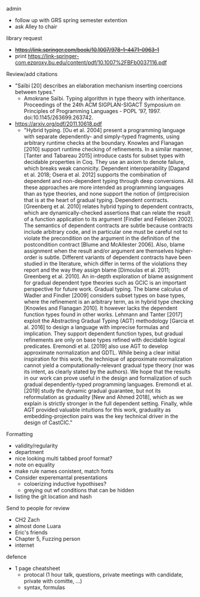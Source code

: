 admin
* follow up with GRS spring semester extention
* ask Alley to chair


library request
* ~~https://link.springer.com/book/10.1007/978-1-4471-0963-1~~
* print https://link-springer-com.ezproxy.bu.edu/content/pdf/10.1007%2FBFb0037116.pdf

Review/add citations
* "Saïbi [20] describes an elaboration mechanism inserting coercions between types."
  * Amokrane Saïbi. Typing algorithm in type theory with inheritance. Proceedings of the 24th ACM SIGPLAN-SIGACT Symposium on Principles of Programming Languages - POPL ’97, 1997. doi:10.1145/263699.263742.
* https://arxiv.org/pdf/2011.10618.pdf
  * "Hybrid typing. [Ou et al. 2004] present a programming language with separate dependently- and
simply-typed fragments, using arbitrary runtime checks at the boundary. Knowles and Flanagan
[2010] support runtime checking of refinements. In a similar manner, [Tanter and Tabareau 2015]
introduce casts for subset types with decidable properties in Coq. They use an axiom to denote
failure, which breaks weak canonicity. Dependent interoperability [Dagand et al. 2018; Osera et al.
2012] supports the combination of dependent and non-dependent typing through deep conversions.
All these approaches are more intended as programming languages than as type theories, and none
support the notion of (im)precision that is at the heart of gradual typing.
Dependent contracts. [Greenberg et al. 2010] relates hybrid typing to dependent contracts, which
are dynamically-checked assertions that can relate the result of a function application to its
argument [Findler and Felleisen 2002]. The semantics of dependent contracts are subtle because
contracts include arbitrary code, and in particular one must be careful not to violate the precondition
on the argument in the definition of the postcondition contract [Blume and McAllester 2006]. Also,
blame assignment when the result and/or argument are themselves higher-order is subtle. Different
variants of dependent contracts have been studied in the literature, which differ in terms of the
violations they report and the way they assign blame [Dimoulas et al. 2011; Greenberg et al. 2010].
An in-depth exploration of blame assignment for gradual dependent type theories such as GCIC is
an important perspective for future work.
Gradual typing. The blame calculus of Wadler and Findler [2009] considers subset types on
base types, where the refinement is an arbitrary term, as in hybrid type checking [Knowles and
Flanagan 2010]. It however lacks the dependent function types found in other works. Lehmann
and Tanter [2017] exploit the Abstracting Gradual Typing (AGT) methodology [Garcia et al. 2016]
to design a language with imprecise formulas and implication. They support dependent function
types, but gradual refinements are only on base types refined with decidable logical predicates.
Eremondi et al. [2019] also use AGT to develop approximate normalization and GDTL. While being
a clear initial inspiration for this work, the technique of approximate normalization cannot yield a
computationally-relevant gradual type theory (nor was its intent, as clearly stated by the authors).
We hope that the results in our work can prove useful in the design and formalization of such
gradual dependently-typed programming languages. Eremondi et al. [2019] study the dynamic
gradual guarantee, but not its reformulation as graduality [New and Ahmed 2018], which as we
explain is strictly stronger in the full dependent setting. Finally, while AGT provided valuable
intuitions for this work, graduality as embedding-projection pairs was the key technical driver in
the design of CastCIC."


Formatting
* validity/regularity
* department
* nice looking multi tabbed proof format?
* note on equality
* make rule names conistent, match fonts
* Consider experemantal presentations
  * coloerizing inductive hypothises?
  * greying out wf conditions that can be hidden
* listing the git location and hash

Send to people for review
* CH2 Zach
* almost done Luara
* Eric's friends
* Chapter 5, Fuzzing person 
* internet


defence 
* 1 page cheatsheet
  * protocal (1 hour talk, questions, private meetings with candidate, private with comitte, ...)
  * syntax, formulas